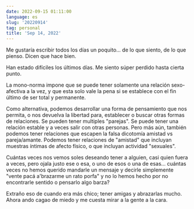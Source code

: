 ```yaml
---
date: 2022-09-15 01:11:00
language: es
slug: '20220914'
tag: personal
title: 'Sep 14, 2022'
---
```


Me gustaría escribir todos los días un poquito... de lo que siento,
de lo que pienso. Dicen que hace bien.

Han estado difíciles los últimos días. Me siento súper perdido hasta cierta
punto.

La mono-norma impone que se puede tener solamente una relación sexo-afectiva
a la vez, y que esta solo vale la pena si se establece con el fin último de
ser total y permanente.

Como alternativa, podemos desarrollar una forma de pensamiento que nos permita,
o nos devuelva la libertad para, establecer o buscar otras formas de relaciones.
Se pueden tener multiples "parejas". Se puede tener una relación estable y a
veces salir con otras personas. Pero más aún, también podemos tener relaciones
que escapen la falsa dicotomía amistad vs pareja/amante. Podemos tener
relaciones de "amistad" que incluyan muestras íntimas de afecto físico, o que
incluyan actividad "sexuales".

Cuántas veces nos vemos soles deseando tener a
alguien, casi quien fuera a veces, pero ojala justo ese o esa, o uno de esos o
una de esas... cuántas veces no hemos querido mandarle un mensaje y decirle
simplemente "vente pacá a'brazarme un rato porfa" y no lo hemos hecho por no
encontrarle sentido o pensarlo algo barza?

Extraño eso de cuando era más chico;
tener amigas y abrazarlas mucho. Ahora ando cagao de miedo y me cuesta mirar a
la gente a la cara.
